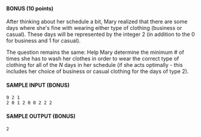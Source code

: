 #### BONUS (10 points)

After thinking about her schedule a bit, Mary realized that there are some days where she's fine with wearing either type of clothing (business or casual). These days will be represented by the integer $2$ (in addition to the $0$ for business and $1$ for casual).

The question remains the same: Help Mary determine the minimum # of times she has to wash her clothes in order to wear the correct type of clothing for all of the $N$ days in her schedule (if she acts optimally - this includes her choice of business or casual clothing for the days of type $2$).

#### SAMPLE INPUT (BONUS)
```text
9 2 1
2 0 1 2 0 0 2 2 2
```

#### SAMPLE OUTPUT (BONUS)
```text
2
```